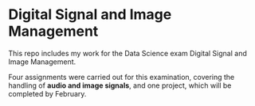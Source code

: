 # Digital Signal and Image Management

This repo includes my work for the Data Science exam Digital Signal and Image Management.

Four assignments were carried out for this examination, covering the handling of **audio and image signals**, and one project, which will be completed by February.
